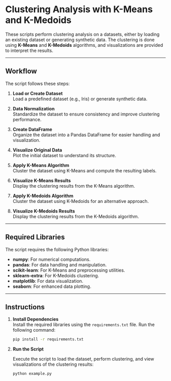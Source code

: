 # Clustering Analysis with K-Means and K-Medoids

These scripts perform clustering analysis on a datasets, either by loading an existing dataset or generating synthetic data. The clustering is done using **K-Means** and **K-Medoids** algorithms, and visualizations are provided to interpret the results.

---

## Workflow

The script follows these steps:

1. **Load or Create Dataset**  
   Load a predefined dataset (e.g., Iris) or generate synthetic data.  

2. **Data Normalization**  
   Standardize the dataset to ensure consistency and improve clustering performance.  

3. **Create DataFrame**  
   Organize the dataset into a Pandas DataFrame for easier handling and visualization.  

4. **Visualize Original Data**  
   Plot the initial dataset to understand its structure.  

5. **Apply K-Means Algorithm**  
   Cluster the dataset using K-Means and compute the resulting labels.  

6. **Visualize K-Means Results**  
   Display the clustering results from the K-Means algorithm.  

7. **Apply K-Medoids Algorithm**  
   Cluster the dataset using K-Medoids for an alternative approach.  

8. **Visualize K-Medoids Results**  
   Display the clustering results from the K-Medoids algorithm.  

---

## Required Libraries

The script requires the following Python libraries:  

- **numpy**: For numerical computations.  
- **pandas**: For data handling and manipulation.  
- **scikit-learn**: For K-Means and preprocessing utilities.  
- **sklearn-extra**: For K-Medoids clustering.  
- **matplotlib**: For data visualization.  
- **seaborn**: For enhanced data plotting.

---

## Instructions

1. **Install Dependencies**  
   Install the required libraries using the `requirements.txt` file. Run the following command:  
   ```bash
   pip install -r requirements.txt

2. **Run the Script**

    Execute the script to load the dataset, perform clustering, and view visualizations of the clustering results:

    ```bash
    python example.py

